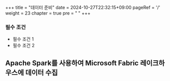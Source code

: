 +++
title = "데이터 준비"
date = 2024-10-27T22:32:15+09:00
pageRef = '/'
weight = 23
chapter = true
pre = "<b> </b>"
+++

### 필수 조건

* 필수 조건 1
* 필수 조건 2


## Apache Spark를 사용하여 Microsoft Fabric 레이크하우스에 데이터 수집

